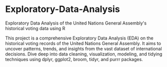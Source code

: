 # Exploratory-Data-Analysis
Exploratory Data Analysis of the United Nations General Assembly's historical voting data using R


This project is a comprehensive Exploratory Data Analysis (EDA) on the historical voting records of the United Nations General Assembly.  It aims to uncover patterns, trends, and insights from the vast dataset of international decisions. Dive deep into data cleaning, visualization, modeling, and tidying techniques using dplyr, ggplot2, broom, tidyr, and purrr packages.
